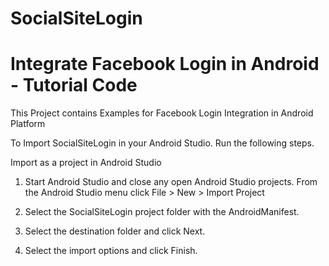 # SocialSiteLogin 
# Integrate Facebook Login in Android - Tutorial Code

This Project contains Examples for Facebook Login Integration in Android Platform

To Import SocialSiteLogin in your Android Studio. Run the following steps.

Import as a project in Android Studio
1. Start Android Studio and close any open Android Studio projects.
From the Android Studio menu click File > New > Import Project

2. Select the SocialSiteLogin project folder with the AndroidManifest.

3. Select the destination folder and click Next.

4. Select the import options and click Finish.



